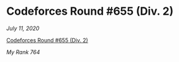 # Codeforces Round #655 (Div. 2)

*July 11, 2020*

[Codeforces Round #655 (Div. 2)](https://codeforces.com/contest/1372)

*My Rank 764*

